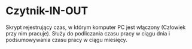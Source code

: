 # Czytnik-IN-OUT
Skrypt rejestrujący czas, w którym komputer PC jest włączony (Człowiek przy nim pracuje). Służy do podliczania czasu pracy w ciągu dnia i podsumowywania czasu pracy w ciągu miesięcy.

